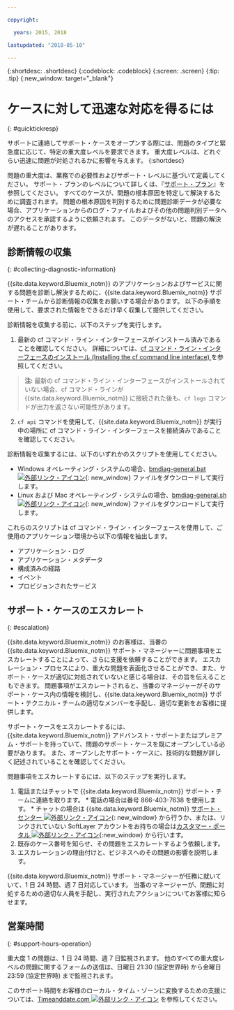 ```yaml
---

copyright:

  years: 2015, 2018

lastupdated: "2018-05-10"

---
```



{:shortdesc: .shortdesc}
{:codeblock: .codeblock}
{:screen: .screen}
{:tip: .tip}
{:new_window: target="_blank"}


# ケースに対して迅速な対応を得るには
{: #quicktickresp}

サポートに連絡してサポート・ケースをオープンする際には、問題のタイプと緊急度に応じて、特定の重大度レベルを要求できます。 重大度レベルは、どれぐらい迅速に問題が対処されるかに影響を与えます。
{:shortdesc}

問題の重大度は、業務での必要性およびサポート・レベルに基づいて定義してください。 サポート・プランのレベルについて詳しくは、『[サポート・プラン](/docs/get-support/index.html)』を参照してください。 すべてのケースが、問題の根本原因を特定して解決するために調査されます。 問題の根本原因を判別するために問題診断データが必要な場合、アプリケーションからのログ・ファイルおよびその他の問題判別データへのアクセスを承認するように依頼されます。 このデータがないと、問題の解決が遅れることがあります。

## 診断情報の収集
{: #collecting-diagnostic-information}

{{site.data.keyword.Bluemix_notm}} のアプリケーションおよびサービスに関する問題を診断し解決するために、{{site.data.keyword.Bluemix_notm}} サポート・チームから診断情報の収集をお願いする場合があります。 以下の手順を使用して、要求された情報をできるだけ早く収集して提供してください。

診断情報を収集する前に、以下のステップを実行します。

1. 最新の cf コマンド・ライン・インターフェースがインストール済みであることを確認してください。 詳細については、[cf コマンド・ライン・インターフェースのインストール (Installing the cf command line interface) ](/docs/starters/install_cli.html)を参照してください。
>**注:** 最新の cf コマンド・ライン・インターフェースがインストールされていない場合、cf コマンド・ラインが {{site.data.keyword.Bluemix_notm}} に接続された後も、`cf logs` コマンドが出力を返さない可能性があります。
2. `cf api` コマンドを使用して、{{site.data.keyword.Bluemix_notm}} が実行中の場所に cf コマンド・ライン・インターフェースを接続済みであることを確認してください。

診断情報を収集するには、以下のいずれかのスクリプトを使用してください。

  * Windows オペレーティング・システムの場合、[bmdiag-general.bat ![外部リンク・アイコン](../icons/launch-glyph.svg "外部リンク・アイコン")](http://bluemix-mustgather.mybluemix.net/mustgather/general/bmdiag-general.bat){: new_window} ファイルをダウンロードして実行します。
  * Linux および Mac オペレーティング・システムの場合、[bmdiag-general.sh ![外部リンク・アイコン](../icons/launch-glyph.svg "外部リンク・アイコン")](http://bluemix-mustgather.mybluemix.net/mustgather/general/bmdiag-general.sh){: new_window} ファイルをダウンロードして実行します。

これらのスクリプトは cf コマンド・ライン・インターフェースを使用して、ご使用のアプリケーション環境から以下の情報を抽出します。
  * アプリケーション・ログ
  * アプリケーション・メタデータ
  * 構成済みの経路
  * イベント
  * プロビジョンされたサービス

## サポート・ケースのエスカレート
{: #escalation}

{{site.data.keyword.Bluemix_notm}} のお客様は、当番の {{site.data.keyword.Bluemix_notm}} サポート・マネージャーに問題事項をエスカレートすることによって、さらに支援を依頼することができます。 エスカレーション・プロセスにより、重大な問題を表面化させることができ、また、サポート・ケースが適切に対処されていないと感じる場合は、その旨を伝えることもできます。 問題事項がエスカレートされると、当番のマネージャーがそのサポート・ケース内の情報を検討し、{{site.data.keyword.Bluemix_notm}} サポート・テクニカル・チームの適切なメンバーを手配し、適切な更新をお客様に提供します。

サポート・ケースをエスカレートするには、{{site.data.keyword.Bluemix_notm}} アドバンスト・サポートまたはプレミアム・サポートを持っていて、問題のサポート・ケースを既にオープンしている必要があります。 また、オープンしたサポート・ケースに、技術的な問題が詳しく記述されていることを確認してください。

 問題事項をエスカレートするには、以下のステップを実行します。

  1. 電話またはチャットで {{site.data.keyword.Bluemix_notm}} サポート・チームに連絡を取ります。
    * 電話の場合は番号 866-403-7638 を使用します。
    * チャットの場合は {{site.data.keyword.Bluemix_notm}} [サポート・センター ![外部リンク・アイコン](../icons/launch-glyph.svg "外部リンク・アイコン")](https://console.bluemix.net/unifiedsupport/supportcenter){: new_window} から行うか、または、リンクされていない SoftLayer アカウントをお持ちの場合は[カスタマー・ポータル ![外部リンク・アイコン](../icons/launch-glyph.svg)](https://control.softlayer.com/){:new_window} から行います。
  2. 既存のケース番号を知らせ、その問題をエスカレートするよう依頼します。
  3. エスカレーションの理由付けと、ビジネスへのその問題の影響を説明します。

{{site.data.keyword.Bluemix_notm}} サポート・マネージャーが任務に就いていて、1 日 24 時間、週 7 日対応しています。 当番のマネージャーが、問題に対処するための適切な人員を手配し、実行されたアクションについてお客様に知らせます。


## 営業時間
{: #support-hours-operation}

重大度 1 の問題は、1 日 24 時間、週 7 日監視されます。 他のすべての重大度レベルの問題に関するフォームの送信は、日曜日 21:30 (協定世界時) から金曜日 23:59 (協定世界時) まで監視されます。

このサポート時間をお客様のローカル・タイム・ゾーンに変換するための支援については、[Timeanddate.com ![外部リンク・アイコン](../icons/launch-glyph.svg "外部リンク・アイコン")](https://www.timeanddate.com) を参照してください。
